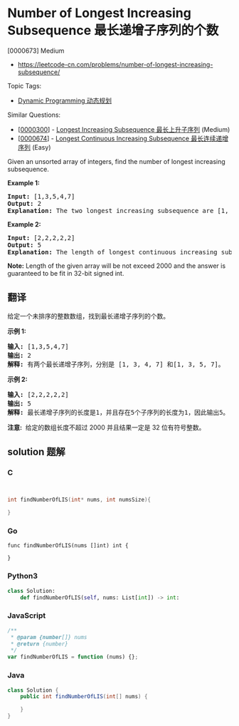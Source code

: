 # Number of Longest Increasing Subsequence 最长递增子序列的个数

[0000673] Medium

- https://leetcode-cn.com/problems/number-of-longest-increasing-subsequence/

Topic Tags:

- [Dynamic Programming 动态规划](https://leetcode-cn.com/tag/dynamic-programming/)

Similar Questions:

- [[0000300](https://leetcode-cn.com/problems/longest-increasing-subsequence/)] - [Longest Increasing Subsequence 最长上升子序列](./0000300.longest-increasing-subsequence.md) (Medium)
- [[0000674](https://leetcode-cn.com/problems/longest-continuous-increasing-subsequence/)] - [Longest Continuous Increasing Subsequence 最长连续递增序列](./0000674.longest-continuous-increasing-subsequence.md) (Easy)

Given an unsorted array of integers, find the number of longest increasing subsequence.

**Example 1:**

<pre><b>Input:</b> [1,3,5,4,7]
<b>Output:</b> 2
<b>Explanation:</b> The two longest increasing subsequence are [1, 3, 4, 7] and [1, 3, 5, 7].
</pre>

**Example 2:**

<pre><b>Input:</b> [2,2,2,2,2]
<b>Output:</b> 5
<b>Explanation:</b> The length of longest continuous increasing subsequence is 1, and there are 5 subsequences' length is 1, so output 5.
</pre>

**Note:** Length of the given array will be not exceed 2000 and the answer is guaranteed to be fit in 32-bit signed int.

## 翻译

给定一个未排序的整数数组，找到最长递增子序列的个数。

**示例 1:**

<pre><strong>输入:</strong> [1,3,5,4,7]
<strong>输出:</strong> 2
<strong>解释:</strong> 有两个最长递增子序列，分别是 [1, 3, 4, 7] 和[1, 3, 5, 7]。
</pre>

**示例 2:**

<pre><strong>输入:</strong> [2,2,2,2,2]
<strong>输出:</strong> 5
<strong>解释:</strong> 最长递增子序列的长度是1，并且存在5个子序列的长度为1，因此输出5。
</pre>

**注意:**  给定的数组长度不超过 2000 并且结果一定是 32 位有符号整数。

## solution 题解

### C

```c


int findNumberOfLIS(int* nums, int numsSize){

}


```

### Go

```golang
func findNumberOfLIS(nums []int) int {

}
```

### Python3

```python
class Solution:
    def findNumberOfLIS(self, nums: List[int]) -> int:

```

### JavaScript

```javascript
/**
 * @param {number[]} nums
 * @return {number}
 */
var findNumberOfLIS = function (nums) {};
```

### Java

```java
class Solution {
    public int findNumberOfLIS(int[] nums) {

    }
}
```
